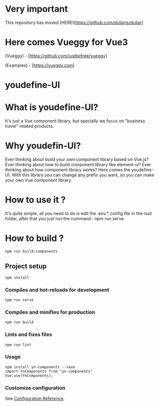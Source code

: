 # Very important

This repository has moved (HERE)[https://github.com/dullarjs/dullar]

# Here comes Vueggy for Vue3

(Vueggy) - [https://github.com/justbefree/vueggy]

(Examples) - [https://vueggy.com]

# youdefine-UI

# What is youdefine-UI?

It's just a Vue component library, but specially we focus on "business travel" related products. 

# Why youdefin-UI?

Ever thinking about build your own component library based on Vue.js?
Ever thinking about how to build component library like element-ui?
Ever thinking about how component library works?
Here comes the youdefine-UI.
With this library you can change any prefix you want, so you can make your own Vue component library.

# How to use it ?

It's quite simple, all you need to do is edit the .env.* config file in the root folder, after that you just run the command : npm run serve

# How to build ?

```
npm run build:components
```

## Project setup
```
npm install
```

### Compiles and hot-reloads for development
```
npm run serve
```

### Compiles and minifies for production
```
npm run build
```

### Lints and fixes files
```
npm run lint
```

### Usage

```
npm install yn-components --save
import YnComponents from "yn-components"
Vue.use(YnComponents);
```

### Customize configuration
See [Configuration Reference](https://cli.vuejs.org/config/).
